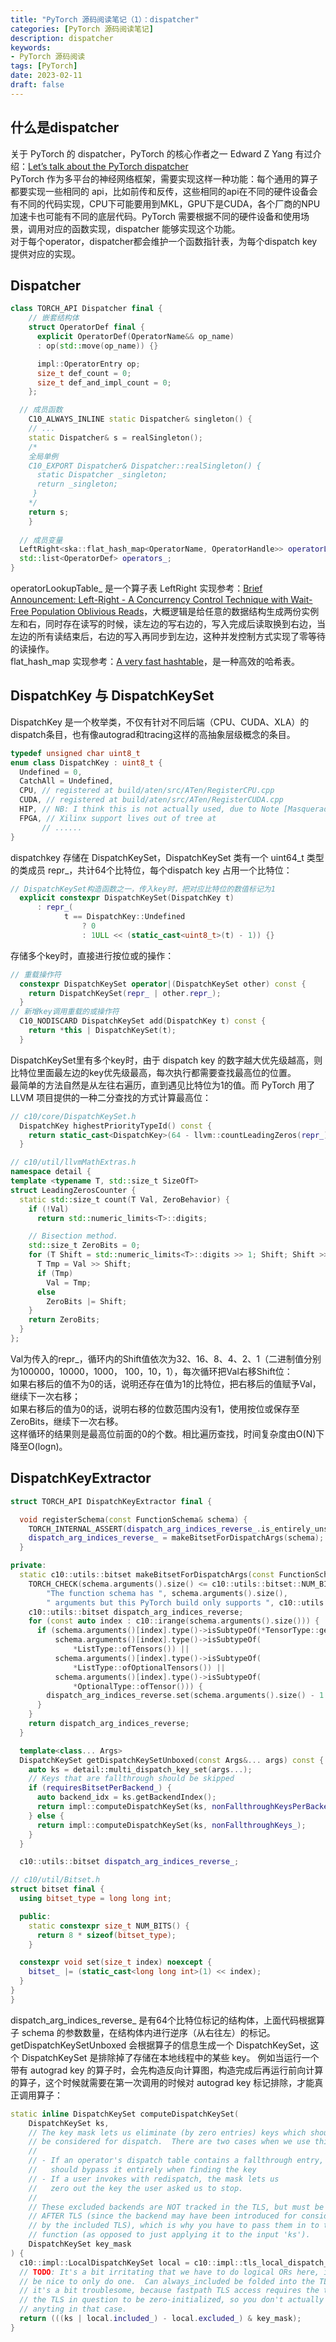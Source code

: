 ```yaml
---
title: "PyTorch 源码阅读笔记（1）：dispatcher"
categories: [PyTorch 源码阅读笔记]
description: dispatcher
keywords: 
- PyTorch 源码阅读
tags: [PyTorch]
date: 2023-02-11
draft: false
---
```


## 什么是dispatcher
关于 PyTorch 的 dispatcher，PyTorch 的核心作者之一 Edward Z Yang 有过介绍：[Let’s talk about the PyTorch dispatcher](http://blog.ezyang.com/2020/09/lets-talk-about-the-PyTorch-dispatcher/)  
PyTorch 作为多平台的神经网络框架，需要实现这样一种功能：每个通用的算子都要实现一些相同的 api，比如前传和反传，这些相同的api在不同的硬件设备会有不同的代码实现，CPU下可能要用到MKL，GPU下是CUDA，各个厂商的NPU加速卡也可能有不同的底层代码。PyTorch 需要根据不同的硬件设备和使用场景，调用对应的函数实现，dispatcher 能够实现这个功能。  
对于每个operator，dispatcher都会维护一个函数指针表，为每个dispatch key提供对应的实现。  
## Dispatcher
```cpp
class TORCH_API Dispatcher final {
    // 嵌套结构体
    struct OperatorDef final {
      explicit OperatorDef(OperatorName&& op_name)
      : op(std::move(op_name)) {}

      impl::OperatorEntry op;
      size_t def_count = 0;
      size_t def_and_impl_count = 0;
    };

  // 成员函数
    C10_ALWAYS_INLINE static Dispatcher& singleton() {
    // ...
    static Dispatcher& s = realSingleton();
    /*
    全局单例
    C10_EXPORT Dispatcher& Dispatcher::realSingleton() {
      static Dispatcher _singleton;
      return _singleton;
     }
    */
    return s;
    }
    
  // 成员变量  
  LeftRight<ska::flat_hash_map<OperatorName, OperatorHandle>> operatorLookupTable_;
  std::list<OperatorDef> operators_;
}
```  
operatorLookupTable_ 是一个算子表
LeftRight 实现参考：[Brief Announcement: Left-Right - A Concurrency Control Technique with Wait-Free Population Oblivious Reads](https://hal.archives-ouvertes.fr/hal-01207881/document)，大概逻辑是给任意的数据结构生成两份实例左和右，同时存在读写的时候，读左边的写右边的，写入完成后读取换到右边，当左边的所有读结束后，右边的写入再同步到左边，这种并发控制方式实现了零等待的读操作。  
flat_hash_map 实现参考：[A very fast hashtable](https://github.com/skarupke/flat_hash_map/blob/master/flat_hash_map.hpp)，是一种高效的哈希表。  
## DispatchKey 与 DispatchKeySet  
DispatchKey 是一个枚举类，不仅有针对不同后端（CPU、CUDA、XLA）的dispatch条目，也有像autograd和tracing这样的高抽象层级概念的条目。
```cpp
typedef unsigned char uint8_t
enum class DispatchKey : uint8_t {
  Undefined = 0,
  CatchAll = Undefined,
  CPU, // registered at build/aten/src/ATen/RegisterCPU.cpp
  CUDA, // registered at build/aten/src/ATen/RegisterCUDA.cpp
  HIP, // NB: I think this is not actually used, due to Note [Masquerading as
  FPGA, // Xilinx support lives out of tree at
       // ......
}
```
dispatchkey 存储在 DispatchKeySet，DispatchKeySet 类有一个 uint64_t 类型的类成员 repr_，共计64个比特位，每个dispatch key 占用一个比特位：
```cpp
// DispatchKeySet构造函数之一，传入key时，把对应比特位的数值标记为1
  explicit constexpr DispatchKeySet(DispatchKey t)
      : repr_(
            t == DispatchKey::Undefined
                ? 0
                : 1ULL << (static_cast<uint8_t>(t) - 1)) {}
```
存储多个key时，直接进行按位或的操作：
```cpp
// 重载操作符
  constexpr DispatchKeySet operator|(DispatchKeySet other) const {
    return DispatchKeySet(repr_ | other.repr_);
  }
// 新增key调用重载的或操作符
  C10_NODISCARD DispatchKeySet add(DispatchKey t) const {
    return *this | DispatchKeySet(t);
  }
```
DispatchKeySet里有多个key时，由于 dispatch key 的数字越大优先级越高，则比特位里面最左边的key优先级最高，每次执行都需要查找最高位的位置。  
最简单的方法自然是从左往右遍历，直到遇见比特位为1的值。而 PyTorch 用了 LLVM 项目提供的一种二分查找的方式计算最高位： 
```cpp
// c10/core/DispatchKeySet.h
  DispatchKey highestPriorityTypeId() const {
    return static_cast<DispatchKey>(64 - llvm::countLeadingZeros(repr_));
  }

// c10/util/llvmMathExtras.h
namespace detail {
template <typename T, std::size_t SizeOfT>
struct LeadingZerosCounter {
  static std::size_t count(T Val, ZeroBehavior) {
    if (!Val)
      return std::numeric_limits<T>::digits;

    // Bisection method.
    std::size_t ZeroBits = 0;
    for (T Shift = std::numeric_limits<T>::digits >> 1; Shift; Shift >>= 1) {
      T Tmp = Val >> Shift;
      if (Tmp)
        Val = Tmp;
      else
        ZeroBits |= Shift;
    }
    return ZeroBits;
  }
};
```  
Val为传入的repr_，循环内的Shift值依次为32、16、8、4、2、1（二进制值分别为100000，10000，1000， 100，10，1），每次循环把Val右移Shift位：  
如果右移后的值不为0的话，说明还存在值为1的比特位，把右移后的值赋予Val，继续下一次右移；  
如果右移后的值为0的话，说明右移的位数范围内没有1，使用按位或保存至ZeroBits，继续下一次右移。  
这样循环的结果则是最高位前面的0的个数。相比遍历查找，时间复杂度由O(N)下降至O(logn)。  
## DispatchKeyExtractor  
```cpp
struct TORCH_API DispatchKeyExtractor final {

  void registerSchema(const FunctionSchema& schema) {
    TORCH_INTERNAL_ASSERT(dispatch_arg_indices_reverse_.is_entirely_unset());
    dispatch_arg_indices_reverse_ = makeBitsetForDispatchArgs(schema);
  }

private:
  static c10::utils::bitset makeBitsetForDispatchArgs(const FunctionSchema& schema) {
    TORCH_CHECK(schema.arguments().size() <= c10::utils::bitset::NUM_BITS(),
        "The function schema has ", schema.arguments().size(),
        " arguments but this PyTorch build only supports ", c10::utils::bitset::NUM_BITS());
    c10::utils::bitset dispatch_arg_indices_reverse;
    for (const auto index : c10::irange(schema.arguments().size())) {
      if (schema.arguments()[index].type()->isSubtypeOf(*TensorType::get()) ||
          schema.arguments()[index].type()->isSubtypeOf(
              *ListType::ofTensors()) ||
          schema.arguments()[index].type()->isSubtypeOf(
              *ListType::ofOptionalTensors()) ||
          schema.arguments()[index].type()->isSubtypeOf(
              *OptionalType::ofTensor())) {
        dispatch_arg_indices_reverse.set(schema.arguments().size() - 1 - index);
      }
    }
    return dispatch_arg_indices_reverse;
  }

  template<class... Args>
  DispatchKeySet getDispatchKeySetUnboxed(const Args&... args) const {
    auto ks = detail::multi_dispatch_key_set(args...);
    // Keys that are fallthrough should be skipped
    if (requiresBitsetPerBackend_) {
      auto backend_idx = ks.getBackendIndex();
      return impl::computeDispatchKeySet(ks, nonFallthroughKeysPerBackend_[backend_idx]);
    } else {
      return impl::computeDispatchKeySet(ks, nonFallthroughKeys_);
    }
  }

  c10::utils::bitset dispatch_arg_indices_reverse_;

// c10/util/Bitset.h
struct bitset final {
  using bitset_type = long long int;

  public:
    static constexpr size_t NUM_BITS() {
      return 8 * sizeof(bitset_type);
    }

  constexpr void set(size_t index) noexcept {
    bitset_ |= (static_cast<long long int>(1) << index);
  }
}
}
```
dispatch_arg_indices_reverse_ 是有64个比特位标记的结构体，上面代码根据算子 schema 的参数数量，在结构体内进行逆序（从右往左）的标记。  
getDispatchKeySetUnboxed 会根据算子的信息生成一个 DispatchKeySet，这个 DispatchKeySet 是排除掉了存储在本地线程中的某些 key。
例如当运行一个带有 autograd key 的算子时，会先构造反向计算图，构造完成后再运行前向计算的算子，这个时候就需要在第一次调用的时候对 autograd key 标记排除，才能真正调用算子：
```cpp
static inline DispatchKeySet computeDispatchKeySet(
    DispatchKeySet ks,
    // The key mask lets us eliminate (by zero entries) keys which should not
    // be considered for dispatch.  There are two cases when we use this:
    //
    // - If an operator's dispatch table contains a fallthrough entry, we
    //   should bypass it entirely when finding the key
    // - If a user invokes with redispatch, the mask lets us
    //   zero out the key the user asked us to stop.
    //
    // These excluded backends are NOT tracked in the TLS, but must be applied
    // AFTER TLS (since the backend may have been introduced for consideration
    // by the included TLS), which is why you have to pass them in to this
    // function (as opposed to just applying it to the input 'ks').
    DispatchKeySet key_mask
) {
  c10::impl::LocalDispatchKeySet local = c10::impl::tls_local_dispatch_key_set();
  // TODO: It's a bit irritating that we have to do logical ORs here, it would
  // be nice to only do one.  Can always_included be folded into the TLS?  Well,
  // it's a bit troublesome, because fastpath TLS access requires the type of
  // the TLS in question to be zero-initialized, so you don't actually win
  // anyting in that case.
  return (((ks | local.included_) - local.excluded_) & key_mask);
}
```